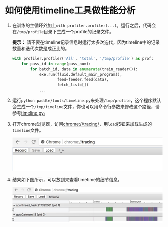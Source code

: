 # 如何使用timeline工具做性能分析

1. 在训练的主循环外加上`with profiler.profiler(...)`。运行之后，代码会在`/tmp/profile`目录下生成一个profile的记录文件。

	**提示：**
	请不要在timeline记录信息时运行太多次迭代，因为timeline中的记录数量和迭代次数是成正比的。

	```python
	with profiler.profiler('All', 'total', '/tmp/profile') as prof:
	    for pass_id in range(pass_num):
	        for batch_id, data in enumerate(train_reader()):
	            exe.run(fluid.default_main_program(),
	                    feed=feeder.feed(data),
	                    fetch_list=[])
	            ...
	```

1. 运行`python paddle/tools/timeline.py`来处理`/tmp/profile`，这个程序默认会生成一个`/tmp/timeline`文件，你也可以用命令行参数来修改这个路径，请参考[timeline.py](https://github.com/PaddlePaddle/Paddle/blob/develop/tools/timeline.py)。

1. 打开chrome浏览器，访问<chrome://tracing/>，用`load`按钮来加载生成的`timeline`文件。

	![chrome tracing](./tracing.jpeg)

1. 结果如下图所示，可以放到来查看timetime的细节信息。

	![chrome timeline](./timeline.jpeg)

